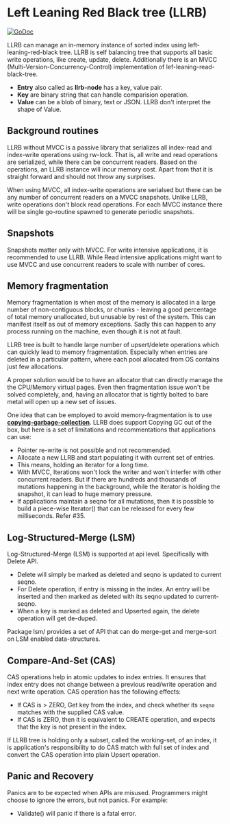 # Left Leaning Red Black tree (LLRB)

[![GoDoc](https://godoc.org/github.com/bnclabs/gostore/llrb?status.png)](https://godoc.org/github.com/bnclabs/gostore/llrb)

LLRB can manage an in-memory instance of sorted index using
left-leaning-red-black tree. LLRB is self balancing tree that supports
all basic write operations, like create, update, delete. Additionally
there is an MVCC (Multi-Version-Concurrency-Control) implementation
of lef-leaning-read-black-tree.

* **Entry** also called as **llrb-node** has a key, value pair.
* **Key** are binary string that can handle comparision operation.
* **Value** can be a blob of binary, text or JSON. LLRB don't interpret
  the shape of Value.

## Background routines

LLRB without MVCC is a passive library that serializes all
index-read and index-write operations using rw-lock. That is, all
write and read operations are serialized, while there can be concurrent
readers. Based on the operations, an LLRB instance will incur memory cost.
Apart from that it is straight forward and should not throw any surprises.

When using MVCC, all index-write operations are serialsed but
there can be any number of concurrent readers on a MVCC snapshots. Unlike
LLRB, write operations don't block read operations. For each MVCC instance
there will be single go-routine spawned to generate periodic snapshots.

## Snapshots

Snapshots matter only with MVCC. For write intensive applications, it
is recommended to use LLRB. While Read intensive applications might want
to use MVCC and use concurrent readers to scale with number of cores.

## Memory fragmentation

Memory fragmentation is when most of the memory is allocated in a large
number of non-contiguous blocks, or chunks - leaving a good percentage
of total memory unallocated, but unusable by rest of the system. This
can manifest itself as out of memory exceptions. Sadly this can happen
to any process running on the machine, even though it is not at fault.

LLRB tree is built to handle large number of upsert/delete operations
which can quickly lead to memory fragmentation. Especially when entries
are deleted in a particular pattern, where each pool allocated from OS
contains just few allocations.

A proper solution would be to have an allocator that can directly
manage the the CPU/Memory virtual pages. Even then fragmentation issue
won't be solved completely, and, having an allocator that is tightly
bolted to bare metal will open up a new set of issues.

One idea that can be employed to avoid memory-fragmentation is to use
**[copying-garbage-collection][copygc-link]**. LLRB does support Copying
GC out of the box, but here is a set of limitations and recommentations
that applications can use:

* Pointer re-write is not possible and not recommended.
* Allocate a new LLRB and start populating it with current set of entries.
* This means, holding an iterator for a long time.
* With MVCC, Iterations won't lock the writer and won't interfer with other
  concurrent readers. But if there are hundreds and thousands of mutations
  happening in the background, while the iterator is holding the snapshot,
  it can lead to huge memory pressure.
* If applications maintain a seqno for all mutations, then it is possible
  to build a piece-wise Iterator() that can be released for every
  few milliseconds. Refer #35.

## Log-Structured-Merge (LSM)

Log-Structured-Merge (LSM) is supported at api level. Specifically with
Delete API.

* Delete will simply be marked as deleted and seqno is updated to current
  seqno.
* For Delete operation, if entry is missing in the index. An entry
  will be inserted and then marked as deleted with its seqno updated to
  current-seqno.
* When a key is marked as deleted and Upserted again, the delete operation
  will get de-duped.

Package lsm/ provides a set of API that can do merge-get and merge-sort on
LSM enabled data-structures.

## Compare-And-Set (CAS)

CAS operations help in atomic updates to index entries. It ensures that
index entry does not change between a previous read/write operation and
next write operation. CAS operation has the following effects:

* If CAS is > ZERO, Get key from the index, and check whether its
  `seqno` matches with the supplied CAS value.
* If CAS is ZERO, then it is equivalent to CREATE operation, and expects
  that the key is not present in the index.

If LLRB tree is holding only a subset, called the working-set, of an index,
it is application's responsibility to do CAS match with full set of
index and convert the CAS operation into plain Upsert operation.

## Panic and Recovery

Panics are to be expected when APIs are misused. Programmers might choose
to ignore the errors, but not panics. For example:

- Validate() will panic if there is a fatal error.

[copygc-link]: http://www.cs.cornell.edu/courses/cs312/2003fa/lectures/sec24.htm
